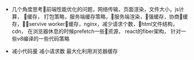 - 几个角度思考前端性能优化的问题，网络传输，页面渲染，文件大小，js计算， 缓存， 打包策略，服务端缓存策略，服务端渲染，强缓存，协商缓存，servive worker缓存，nginx，减少请求个数，html文件结构， cdn， 在浏览器休息的时候prefetch一些资源， react的fiber架构， 针对一些v8编译的一些代码策略

- 减小代码量
减小请求数
最大化利用浏览器缓存
